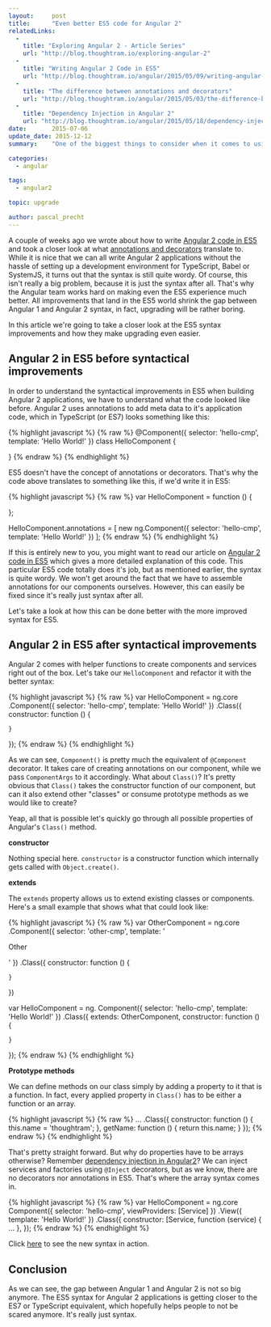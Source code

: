 ```yaml
---
layout:     post
title:      "Even better ES5 code for Angular 2"
relatedLinks:
  -
    title: "Exploring Angular 2 - Article Series"
    url: "http://blog.thoughtram.io/exploring-angular-2"
  -
    title: "Writing Angular 2 Code in ES5"
    url: "http://blog.thoughtram.io/angular/2015/05/09/writing-angular-2-code-in-es5.html"
  -
    title: "The difference between annotations and decorators"
    url: "http://blog.thoughtram.io/angular/2015/05/03/the-difference-between-annotations-and-decorators.html"
  -
    title: "Dependency Injection in Angular 2"
    url: "http://blog.thoughtram.io/angular/2015/05/18/dependency-injection-in-angular-2.html"
date:       2015-07-06
update_date: 2015-12-12
summary:    "One of the biggest things to consider when it comes to using Angular 2, is the upgrade path from Angular 1. Angular 2 is entirely written in TypeScript but browsers today only support ES5 or some features of ES6. However, nobody prevents us from writing Angular 2 code in ES5. A couple of weeks ago we wrote about exactly that. This time, we take a look at a new, much better, syntax to write Angular 2 in ES5."

categories: 
  - angular

tags:
  - angular2

topic: upgrade

author: pascal_precht
---
```


A couple of weeks ago we wrote about how to write [Angular 2 code in ES5](http://blog.thoughtram.io/angular/2015/05/09/writing-angular-2-code-in-es5.html) and took a closer look at what [annotations and decorators](http://blog.thoughtram.io/angular/2015/05/03/the-difference-between-annotations-and-decorators.html) translate to. While it is nice that we can all write Angular 2 applications without the hassle of setting up a development environment for TypeScript, Babel or SystemJS, it turns out that the syntax is still quite wordy. Of course, this isn't really a big problem, because it is just the syntax after all. That's why the Angular team works hard on making even the ES5 experience much better. All improvements that land in the ES5 world shrink the gap between Angular 1 and Angular 2 syntax, in fact, upgrading will be rather boring.

In this article we're going to take a closer look at the ES5 syntax improvements and how they make upgrading even easier.

## Angular 2 in ES5 before syntactical improvements

In order to understand the syntactical improvements in ES5 when building Angular 2 applications, we have to understand what the code looked like before. Angular 2 uses annotations to add meta data to it's application code, which in TypeScript (or ES7) looks something like this:

{% highlight javascript %}
{% raw %}
@Component({
  selector: 'hello-cmp',
  template: 'Hello World!'
})
class HelloComponent {

}
{% endraw %}
{% endhighlight %}

ES5 doesn't have the concept of annotations or decorators. That's why the code above translates to something like this, if we'd write it in ES5:

{% highlight javascript %}
{% raw %}
var HelloComponent = function () {

};

HelloComponent.annotations = [
  new ng.Component({
    selector: 'hello-cmp',
    template: 'Hello World!'
  })
];
{% endraw %}
{% endhighlight %}

If this is entirely new to you, you might want to read our article on [Angular 2 code in ES5](http://blog.thoughtram.io/angular/2015/05/09/writing-angular-2-code-in-es5.html) which gives a more detailed explanation of this code. This particular ES5 code totally does it's job, but as mentioned earlier, the syntax is quite wordy. We won't get around the fact that we have to assemble annotations for our components ourselves. However, this can easily be fixed since it's really just syntax after all.

Let's take a look at how this can be done better with the more improved syntax for ES5.

## Angular 2 in ES5 after syntactical improvements

Angular 2 comes with helper functions to create components and services right out of the box. Let's take our `HelloComponent` and refactor it with the better syntax:

{% highlight javascript %}
{% raw %}
var HelloComponent = ng.core
  .Component({
    selector: 'hello-cmp',
    template: 'Hello World!'
  })
  .Class({
    constructor: function () { 

    }
  });
{% endraw %}
{% endhighlight %}

As we can see, `Component()` is pretty much the equivalent of `@Component` decorator. It takes care of creating annotations on our component, while we pass `ComponentArgs` to it accordingly. What about `Class()`? It's pretty obvious that `Class()` takes the constructor function of our component, but can it also extend other "classes" or consume prototype methods as we would like to create?

Yeap, all that is possible let's quickly go through all possible properties of Angular's `Class()` method.

**constructor**

Nothing special here. `constructor` is a constructor function which internally gets called with `Object.create()`.

**extends**

The `extends` property allows us to extend existing classes or components. Here's a small example that shows what that could look like:

{% highlight javascript %}
{% raw %}
var OtherComponent = ng.core
  .Component({
    selector: 'other-cmp',
    template: '<p>Other</p>'
  })
  .Class({
    constructor: function () {

    }
  })

var HelloComponent = ng.
  Component({
    selector: 'hello-cmp',
    template: 'Hello World!'
  })
  .Class({
    extends: OtherComponent,
    constructor: function () { 

    }
  });
{% endraw %}
{% endhighlight %}

**Prototype methods**

We can define methods on our class simply by adding a property to it that is a function. In fact, every applied property in `Class()` has to be either a function or an array.

{% highlight javascript %}
{% raw %}
  ...
  .Class({
    constructor: function () { 
      this.name = 'thoughtram';
    },
    getName: function () {
      return this.name;
    }
  });
{% endraw %}
{% endhighlight %}

That's pretty straight forward. But why do properties have to be arrays otherwise? Remember [dependency injection in Angular2](http://blog.thoughtram.io/angular/2015/05/18/dependency-injection-in-angular-2.html)? We can inject services and factories using `@Inject` decorators, but as we know, there are no decorators nor annotations in ES5. That's where the array syntax comes in.

{% highlight javascript %}
{% raw %}
var HelloComponent = ng.core
  Component({
    selector: 'hello-cmp',
    viewProviders: [Service]
  })
  .View({
    template: 'Hello World!'
  })
  .Class({
    constructor: [Service, function (service) { 
      ...
    },
  });
{% endraw %}
{% endhighlight %}

Click [here](http://plnkr.co/edit/WALbpvoMaFaHSZJNsHH2?p=preview) to see the new syntax in action.

## Conclusion

As we can see, the gap between Angular 1 and Angular 2 is not so big anymore. The ES5 syntax for Angular 2 applications is getting closer to the ES7 or TypeScript equivalent, which hopefully helps people to not be scared anymore. It's really just syntax.
